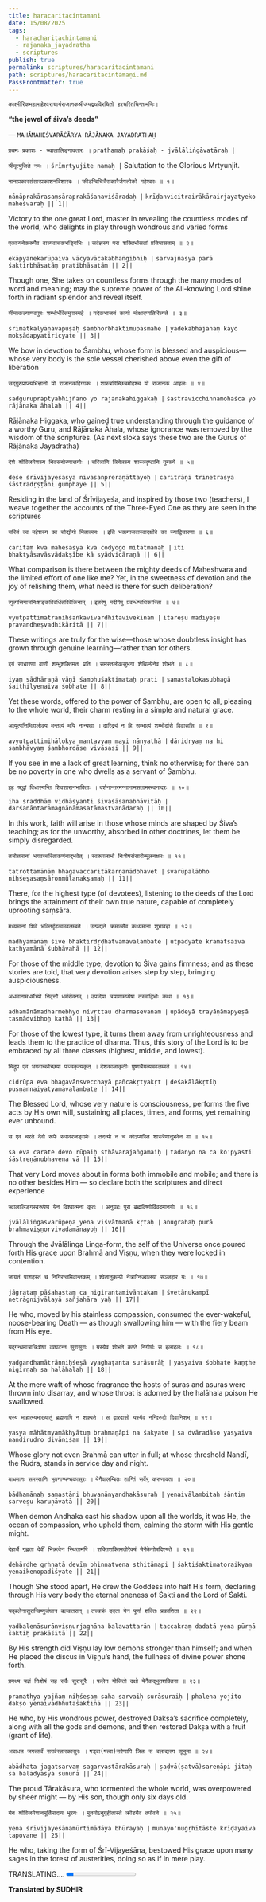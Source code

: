 ```yaml
---
title: haracaritacintamani
date: 15/08/2025
tags:
  - haracharitachintamani
  - rajanaka_jayadratha
  - scriptures
publish: true
permalink: scriptures/haracaritacintamani
path: scriptures/haracaritacintāmaṇi.md
PassFrontmatter: true
---
```

`काश्मीरिकमहामाहेश्वराचार्यराजानकश्रीजयद्रथविरचितो हरचरितचिन्तामणिः।`

<span class="center-text">**“the jewel of śiva’s deeds”**</span>

<span class="center-text">— `MAHĀMAHEŚVARĀĊĀRYA RĀJĀNAKA JAYADRATHAḤ`</span>

</div>

`प्रथमः प्रकाशः - ज्वालालिङ्गावतारः ।`
`prathamaḥ prakāśaḥ - jvālāliṅgāvatāraḥ |`

<span class="center-text">`श्रीमृत्युजिते नमः ।`</span>
<span class="center-text">`śrīmṛtyujite namaḥ |`</span>
<span class="center-text">Salutation to the Glorious Mrtyunjit.</span>

<span class="center-text">`नानाप्रकारसंसारप्रकाशनविशारदः ।`</span>
<span class="center-text">`क्रीडन्विचित्रैराकारैर्जयत्येको महेश्वरः ॥ १॥`</span>

<span class="center-text">`nānāprakārasaṃsāraprakāśanaviśāradaḥ |`</span>
<span class="center-text">`krīḍanvicitrairākārairjayatyeko maheśvaraḥ || 1||`</span>

Victory to the one great Lord, master in revealing the countless modes of the world, who delights in play through wondrous and varied forms

<span class="center-text">`एकाप्यनेकरूपैव वाच्यवाचकभङ्गिभिः ।`</span>
<span class="center-text">`सर्वज्ञस्य परा शक्तिर्भासतां प्रतिभासताम् ॥ २॥`</span>

<span class="center-text">`ekāpyanekarūpaiva vācyavācakabhaṅgibhiḥ |`</span>
<span class="center-text">`sarvajñasya parā śaktirbhāsatāṃ pratibhāsatām || 2||`</span>

Though one, She takes on countless forms through the many modes of word and meaning; may the supreme power of the All-knowing Lord shine forth in radiant splendor and reveal itself.

<span class="center-text">`श्रीमत्कल्याणवपुषः शम्भोर्भक्तिमुपास्महे ।`</span>
<span class="center-text">`यदेकभाजनं कायो मोक्षादप्यतिरिच्यते ॥ ३॥`</span>

<span class="center-text">`śrīmatkalyāṇavapuṣaḥ śambhorbhaktimupāsmahe |`</span>
<span class="center-text">`yadekabhājanaṃ kāyo mokṣādapyatiricyate || 3||`</span>

We bow in devotion to Śambhu, whose form is blessed and auspicious—whose very body is the sole vessel cherished above even the gift of liberation

<span class="center-text">`सद्गुरुप्राप्त्यभिज्ञानो यो राजानकहिग्गकः ।`</span>
<span class="center-text">`शास्त्रविच्छिन्नमोहश्च यो राजानक आहलः ॥ ४॥`</span>

<span class="center-text">`sadguruprāptyabhijñāno yo rājānakahiggakaḥ |`</span>
<span class="center-text">`śāstravicchinnamohaśca yo rājānaka āhalaḥ || 4||`</span>

Rājānaka Higgaka, who gained true understanding through the guidance of a worthy Guru, and Rājānaka Āhala, whose ignorance was removed by the wisdom of the scriptures.
(As next sloka says these two are the Gurus of Rājānaka Jayadratha)

<span class="center-text">`देशे श्रीविजयेशस्य निवसन्प्रेरणात्तयोः ।`</span>
<span class="center-text">`चरित्राणि त्रिनेत्रस्य शास्त्रदृष्टानि गुम्फये ॥ ५॥`</span>

<span class="center-text">`deśe śrīvijayeśasya nivasanpreraṇāttayoḥ |`</span>
<span class="center-text">`caritrāṇi trinetrasya śāstradṛṣṭāni gumphaye || 5||`</span>

Residing in the land of Śrīvijayeśa, and inspired by those two (teachers), I weave together the accounts of the Three-Eyed One as they are seen in the scriptures

<span class="center-text">`चरितं क्व महेशस्य क्व चोद्योगो मितात्मनः ।`</span>
<span class="center-text">`इति भक्त्यासवास्वादक्षीबे का स्याद्विचारणा ॥ ६॥`</span>

<span class="center-text">`caritaṃ kva maheśasya kva codyogo mitātmanaḥ |`</span>
<span class="center-text">`iti bhaktyāsavāsvādakṣībe kā syādvicāraṇā || 6||`</span>

What comparison is there between the mighty deeds of Maheshvara and the limited effort of one like me? Yet, in the sweetness of devotion and the joy of relishing them, what need is there for such deliberation?

<span class="center-text">`व्युत्पत्तिमात्रनिःशङ्कविवर्धितविवेकिनाम् ।`</span>
<span class="center-text">`इतरेषु मदीयेषु प्रवन्धेष्वधिकारिता ॥ ७॥`</span>

<span class="center-text">`vyutpattimātraniḥśaṅkavivardhitavivekinām |`</span>
<span class="center-text">`itareṣu madīyeṣu pravandheṣvadhikāritā || 7||`</span>

These writings are truly for the wise—those whose doubtless insight has grown through genuine learning—rather than for others.

<span class="center-text">`इयं साधारणा वाणी शम्भुशक्तिमतः प्रति ।`</span>
<span class="center-text">`समस्तलोकसुभगा शैथिल्येनैव शोभते ॥ ८॥`</span>

<span class="center-text">`iyaṃ sādhāraṇā vāṇī śambhuśaktimataḥ prati |`</span>
<span class="center-text">`samastalokasubhagā śaithilyenaiva śobhate || 8||`</span>

Yet these words, offered to the power of Śambhu, are open to all, pleasing to the whole world, their charm resting in a simple and natural grace.

<span class="center-text">`अव्युत्पत्तिमिहालोक्य मन्तव्यं मयि नान्यथा ।`</span>
<span class="center-text">`दारिद्र्यं न हि सम्भाव्यं शम्भोर्दासे विवाससि ॥ ९॥`</span>

<span class="center-text">`avyutpattimihālokya mantavyaṃ mayi nānyathā |`</span>
<span class="center-text">`dāridryaṃ na hi sambhāvyaṃ śambhordāse vivāsasi || 9||`</span>

If you see in me a lack of great learning, think no otherwise; for there can be no poverty in one who dwells as a servant of Śambhu.

<span class="center-text">`इह श्रद्धां विधास्यन्ति शिवशासनभाविताः ।`</span>
<span class="center-text">`दर्शनान्तरमग्नानामसतामस्त्वनादरः ॥ १०॥`</span>

<span class="center-text">`iha śraddhāṃ vidhāsyanti śivaśāsanabhāvitāḥ |`</span>
<span class="center-text">`darśanāntaramagnānāmasatāmastvanādaraḥ || 10||`</span>

In this work, faith will arise in those whose minds are shaped by Śiva’s teaching; as for the unworthy, absorbed in other doctrines, let them be simply disregarded.

<span class="center-text">`तत्रोत्तमानां भगवच्चरिताकर्णनाद्भवेत् ।`</span>
<span class="center-text">`स्वरूपलाभो निःशेषसंसारोन्मूलनक्षमः ॥ ११॥`</span>

<span class="center-text">`tatrottamānāṃ bhagavaccaritākarṇanādbhavet |`</span>
<span class="center-text">`svarūpalābho niḥśeṣasaṃsāronmūlanakṣamaḥ || 11||`</span>

There, for the highest type (of devotees), listening to the deeds of the Lord brings the attainment of their own true nature, capable of completely uprooting saṃsāra.

<span class="center-text">`मध्यमानां शिवे भक्तिर्दृढत्वमवलम्बते ।`</span>
<span class="center-text">`उत्पद्यते क्रमात्सैव कथ्यमाना शुभावहा ॥ १२॥`</span>

<span class="center-text">`madhyamānāṃ śive bhaktirdṛḍhatvamavalambate |`</span>
<span class="center-text">`utpadyate kramātsaiva kathyamānā śubhāvahā || 12||`</span>

For those of the middle type, devotion to Śiva gains firmness; and as these stories are told, that very devotion arises step by step, bringing auspiciousness.

<span class="center-text">`अधमानामधर्मेभ्यो निवृत्तौ धर्मसेवनम् ।`</span>
<span class="center-text">`उपादेया त्रयाणामप्येषा तस्माद्विभोः कथा ॥ १३॥`</span>

<span class="center-text">`adhamānāmadharmebhyo nivṛttau dharmasevanam |`</span>
<span class="center-text">`upādeyā trayāṇāmapyeṣā tasmādvibhoḥ kathā || 13||`</span>

For those of the lowest type, it turns them away from unrighteousness and leads them to the practice of dharma. Thus, this story of the Lord is to be embraced by all three classes (highest, middle, and lowest).

<span class="center-text">`चिद्रूप एव भगवान्स्वेच्छया पञ्चकृत्यकृत् ।`</span>
<span class="center-text">`देशकालाकृतीः पुष्णन्नैयत्यमवलम्बते ॥ १४॥`</span>

<span class="center-text">`cidrūpa eva bhagavānsvecchayā pañcakṛtyakṛt |`</span>
<span class="center-text">`deśakālākṛtīḥ puṣṇannaiyatyamavalambate || 14||`</span>

The Blessed Lord, whose very nature is consciousness, performs the five acts by His own will, sustaining all places, times, and forms, yet remaining ever unbound.

<span class="center-text">`स एव चरते देवो रूपैः स्थावरजङ्गमैः ।`</span>
<span class="center-text">`तदन्यो न च कोऽप्यस्ति शास्त्रेणानुभवेन वा ॥ १५॥`</span>

<span class="center-text">`sa eva carate devo rūpaiḥ sthāvarajaṅgamaiḥ |`</span>
<span class="center-text">`tadanyo na ca ko'pyasti śāstreṇānubhavena vā || 15||`</span>

That very Lord moves about in forms both immobile and mobile; and there is no other besides Him — so declare both the scriptures and direct experience

<span class="center-text">`ज्वालालिङ्गस्वरूपेण येन विश्वात्मना कृतः ।`</span>
<span class="center-text">`अनुग्रहः पुरा ब्रह्मविष्णोर्विवदमानयोः ॥ १६॥`</span>

<span class="center-text">`jvālāliṅgasvarūpeṇa yena viśvātmanā kṛtaḥ |`</span>
<span class="center-text">`anugrahaḥ purā brahmaviṣṇorvivadamānayoḥ || 16||`</span>

Through the Jvālālinga Linga-form, the self of the Universe once poured forth His grace upon Brahmā and Viṣṇu, when they were locked in contention.

<span class="center-text">`जाग्रतं पाशहस्तं च निगिरन्तमिवान्तकम् ।`</span>
<span class="center-text">`श्वेतानुकम्पी नेत्राग्निज्वालया सञ्जहार यः ॥ १७॥`</span>

<span class="center-text">`jāgrataṃ pāśahastaṃ ca nigirantamivāntakam |`</span>
<span class="center-text">`śvetānukampī netrāgnijvālayā sañjahāra yaḥ || 17||`</span>

He who, moved by his stainless compassion, consumed the ever-wakeful, noose-bearing Death — as though swallowing him — with the fiery beam from His eye.

<span class="center-text">`यद्गन्धमात्रान्निःशेषा व्यघटन्त सुरासुराः ।`</span>
<span class="center-text">`यस्यैव शोभते कण्ठे निगीर्णः स हलाहलः ॥ १८॥`</span>

<span class="center-text">`yadgandhamātrānniḥśeṣā vyaghaṭanta surāsurāḥ |`</span>
<span class="center-text">`yasyaiva śobhate kaṇṭhe nigīrṇaḥ sa halāhalaḥ || 18||`</span>

At the mere waft of whose fragrance the hosts of suras and asuras were thrown into disarray, and whose throat is adorned by the halāhala poison He swallowed.

<span class="center-text">`यस्य माहात्म्यमाख्यातुं ब्रह्मणापि न शक्यते ।`</span>
<span class="center-text">`स द्वारदासो यस्यैव नन्दिरुद्रो दिवानिशम् ॥ १९॥`</span>

<span class="center-text">`yasya māhātmyamākhyātuṃ brahmaṇāpi na śakyate |`</span>
<span class="center-text">`sa dvāradāso yasyaiva nandirudro divāniśam || 19||`</span>

Whose glory not even Brahmā can utter in full; at whose threshold Nandī, the Rudra, stands in service day and night.

<span class="center-text">`बाधमानः समस्तानि भुवनान्यन्धकासुरः ।`</span>
<span class="center-text">`येनैवालम्बितः शान्तिं सर्वेषु करुणावता ॥ २०॥`</span>

<span class="center-text">`bādhamānaḥ samastāni bhuvanānyandhakāsuraḥ |`</span>
<span class="center-text">`yenaivālambitaḥ śāntiṃ sarveṣu karuṇāvatā || 20||`</span>

When demon Andhaka cast his shadow upon all the worlds, it was He, the ocean of compassion, who upheld them, calming the storm with His gentle might.

<span class="center-text">`देहार्धे गृह्णता देवीं भिन्नत्वेन स्थितामपि ।`</span>
<span class="center-text">`शक्तिशक्तिमतोरैक्यं येनैकेनोपदिश्यते ॥ २१॥`</span>

<span class="center-text">`dehārdhe gṛhṇatā devīṃ bhinnatvena sthitāmapi |`</span>
<span class="center-text">`śaktiśaktimatoraikyaṃ yenaikenopadiśyate || 21||`</span>

Though She stood apart, He drew the Goddess into half His form, declaring through His very body the eternal oneness of Śakti and the Lord of Śakti.

<span class="center-text">`यद्बलेनासुरान्विष्णुर्जघान बलवत्तरान् ।`</span>
<span class="center-text">`तच्चक्रं ददता येन पूर्णा शक्तिः प्रकाशिता ॥ २२॥`</span>

<span class="center-text">`yadbalenāsurānviṣṇurjaghāna balavattarān |`</span>
<span class="center-text">`taccakraṃ dadatā yena pūrṇā śaktiḥ prakāśitā || 22||`</span>

By His strength did Viṣṇu lay low demons stronger than himself; and when He placed the discus in Viṣṇu’s hand, the fullness of divine power shone forth.

<span class="center-text">`प्रमथ्य यज्ञं निःशेषं सह सर्वैः सुरासुरैः ।`</span>
<span class="center-text">`फलेन योजितो दक्षो येनैवाद्भुतशक्तिना ॥ २३॥`</span>

<span class="center-text">`pramathya yajñaṃ niḥśeṣaṃ saha sarvaiḥ surāsuraiḥ |`</span>
<span class="center-text">`phalena yojito dakṣo yenaivādbhutaśaktinā || 23||`</span>

He who, by His wondrous power, destroyed Dakṣa’s sacrifice completely, along with all the gods and demons, and then restored Dakṣa with a fruit (grant of life).

<span class="center-text">`अबाधत जगत्सर्वं सगर्वस्तारकासुरः ।`</span>
<span class="center-text">`षड्वा(षत्वा)सरेणापि जितः स बलाद्यस्य सूनुना ॥ २४॥`</span>

<span class="center-text">`abādhata jagatsarvaṃ sagarvastārakāsuraḥ |`</span>
<span class="center-text">`ṣaḍvā(ṣatvā)sareṇāpi jitaḥ sa balādyasya sūnunā || 24||`</span>

The proud Tārakāsura, who tormented the whole world, was overpowered by sheer might — by His son, though only six days old.

<span class="center-text">`येन श्रीविजयेशानमूर्तिमादाय भूरयः ।`</span>
<span class="center-text">`मुनयोऽनुगृहीतास्ते क्रीडयैव तपोवने ॥ २५॥`</span>

<span class="center-text">`yena śrīvijayeśānamūrtimādāya bhūrayaḥ |`</span>
<span class="center-text">`munayo'nugṛhītāste krīḍayaiva tapovane || 25||`</span>

He who, taking the form of Śrī-Vijayeśāna, bestowed His grace upon many sages in the forest of austerities, doing so as if in mere play.

TRANSLATING....
<progress id="file" max="100" value="10">10%</progress>

**Translated by SUDHIR**